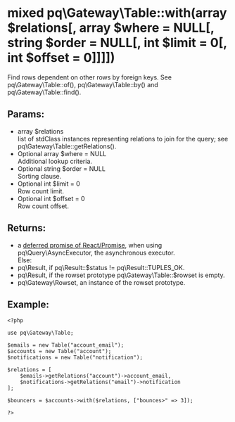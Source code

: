 # mixed pq\Gateway\Table::with(array $relations[, array $where = NULL[, string $order = NULL[, int $limit = 0[, int $offset = 0]]]])

Find rows dependent on other rows by foreign keys.
See pq\Gateway\Table::of(), pq\Gateway\Table::by() and pq\Gateway\Table::find().

## Params:

* array $relations  
  list of stdClass instances representing relations to join for the query; see pq\Gateway\Table::getRelations().
* Optional array $where = NULL  
  Additional lookup criteria.
* Optional string $order = NULL  
  Sorting clause.
* Optional int $limit = 0  
  Row count limit.
* Optional int $offset = 0  
  Row count offset.

## Returns:

* a [deferred promise of React/Promise](https://github.com/reactphp/promise#deferred-1), when using pq\Query\AsyncExecutor, the asynchronous executor.  
  Else:
* pq\Result, if pq\Result::$status != pq\Result::TUPLES_OK.
* pq\Result, if the rowset prototype pq\Gateway\Table::$rowset is empty.
* pq\Gateway\Rowset, an instance of the rowset prototype.

## Example:

	<?php
	
	use pq\Gateway\Table;
	
	$emails = new Table("account_email");
	$accounts = new Table("account");
	$notifications = new Table("notification");
	
	$relations = [
		$emails->getRelations("account")->account_email,
		$notifications->getRelations("email")->notification
	];
	
	$bouncers = $accounts->with($relations, ["bounces>" => 3]);
	
	?>
